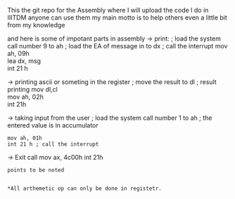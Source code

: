 This the git repo for the Assembly where I will upload the code I do in IIITDM 
anyone can use them my main motto is to help others even a little bit from my knowledge 

and here is some of impotant parts in assembly 
-> print:
; load the system call number 9 to ah
; load the EA of message in to dx
; call the interrupt
    mov ah, 09h                             
    lea dx, msg                             
    int 21 h                                

->  printing ascii or someting in the register
; move the result to dl
; result printing
    mov dl,cl                               
    mov ah, 02h                             
    int 21h

->  taking input from the user
; load the system call number 1 to ah
; the entered value is in accumulator

    mov ah, 01h                             
    int 21 h ; call the interrupt           
->  Exit call
    mov ax, 4c00h
    int 21h
    


    points to be noted
    

    *All arthemetic op can only be done in registetr.
    
